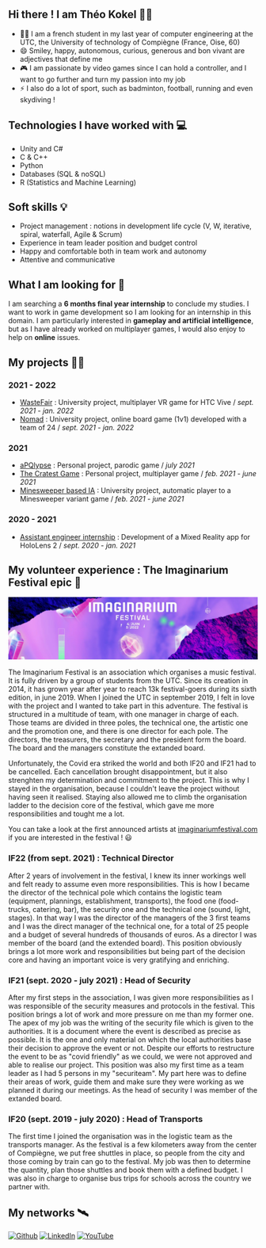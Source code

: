 ## Hi there ! I am Théo Kokel 🙋‍♂️
- 👨‍🎓 I am a french student in my last year of computer engineering at the UTC, the University of technology of Compiègne (France, Oise, 60)
- 😄 Smiley, happy, autonomous, curious, generous and bon vivant are adjectives that define me
- 🎮 I am passionate by video games since I can hold a controller, and I want to go further and turn my passion into my job
- ⚡ I also do a lot of sport, such as badminton, football, running and even skydiving !  


## Technologies I have worked with 💻
- Unity and C#
- C & C++
- Python
- Databases (SQL & noSQL) 
- R (Statistics and Machine Learning)


## Soft skills 💡
- Project management : notions in development life cycle (V, W, iterative, spiral, waterfall, Agile & Scrum)
- Experience in team leader position and budget control
- Happy and comfortable both in team work and autonomy
- Attentive and communicative


## What I am looking for 👀
I am searching a **6 months final year internship** to conclude my studies. I want to work in game development so I am looking for an internship in this domain. 
I am particularly interested in **gameplay and artificial intelligence**, but as I have already worked on multiplayer games, I would also enjoy to help on **online** issues.


## My projects 👨‍💻
### 2021 - 2022
- [WasteFair](https://github.com/KokelSan/WasteFair) : University project, multiplayer VR game for HTC Vive / *sept. 2021 - jan. 2022*
- [Nomad](https://github.com/KokelSan/Nomad) : University project, online board game (1v1) developed with a team of 24 / *sept. 2021 - jan. 2022*

### 2021
- [aPQlypse](https://github.com/KokelSan/aPQlypse) : Personal project, parodic game / *july 2021*  
- [The Cratest Game](https://github.com/KokelSan/The-Cratest-game) : Personal project, multiplayer game / *feb. 2021 - june 2021*
- [Minesweeper based IA](https://github.com/KokelSan/Minesweeper-variant-automatic-player) : University project, automatic player to a Minesweeper variant game / *feb. 2021 - june 2021*

### 2020 - 2021
- [Assistant engineer internship](https://github.com/KokelSan/HoloLens2-Internship) : Development of a Mixed Reality app for HoloLens 2 / *sept. 2020 - jan. 2021*


## My volunteer experience : The Imaginarium Festival epic 🚀
<img src="Assets/IFBanner.jpg" />

The Imaginarium Festival is an association which organises a music festival. It is fully driven by a group of students from the UTC. Since its creation in 2014, it has grown year after year to reach 13k festival-goers during its sixth edition, in june 2019. When I joined the UTC in september 2019, I felt in love with the project and I wanted to take part in this adventure. The festival is structured in a multitude of team, with one manager in charge of each. Those teams are divided in three poles, the technical one, the artistic one and the promotion one, and there is one director for each pole. The directors, the treasurers, the secretary and the president form the board. The board and the managers constitute the extanded board.
  
Unfortunately, the Covid era striked the world and both IF20 and IF21 had to be cancelled. Each cancellation brought disappointment, but it also strenghten my determination and commitment to the project. This is why I stayed in the organisation, because I couldn't leave the project without having seen it realised. Staying also allowed me to climb the organisation ladder to the decision core of the festival, which gave me more responsibilities and tought me a lot.

You can take a look at the first announced artists at [imaginariumfestival.com](https://imaginariumfestival.com/) if you are interested in the festival ! 😃
 
### IF22 (from sept. 2021) : Technical Director
After 2 years of involvement in the festival, I knew its inner workings well and felt ready to assume even more responsibilities. This is how I became the director of the technical pole which contains the logistic team (equipment, plannings, establishment, transports), the food one (food-trucks, catering, bar), the security one and the technical one (sound, light, stages). In that way I was the director of the managers of the 3 first teams and I was the direct manager of the technical one, for a total of 25 people and a budget of several hundreds of thousands of euros. As a director I was member of the board (and the extended board). This position obviously brings a lot more work and responsibilities but being part of the decision core and having an important voice is very gratifying and enriching. 

### IF21 (sept. 2020 - july 2021) : Head of Security
After my first steps in the association, I was given more responsibilities as I was responsible of the security measures and protocols in the festival. This position brings a lot of work and more pressure on me than my former one. The apex of my job was the writing of the security file which is given to the authorities. It is a document where the event is described as precise as possible. It is the one and only material on which the local authorities base their decision to approve the event or not. Despite our efforts to restructure the event to be as "covid friendly" as we could, we were not approved and able to realise our project. This position was also my first time as a team leader as I had 5 persons in my "securiteam". My part here was to define their areas of work, guide them and make sure they were working as we planned it during our meetings. As the head of security I was member of the extanded board.

### IF20 (sept. 2019 - july 2020) : Head of Transports
The first time I joined the organisation was in the logistic team as the transports manager. As the festival is a few kilometers away from the center of Compiègne, we put free shuttles in place, so people from the city and those coming by train can go to the festival. My job was then to determine the quantity, plan those shuttles and book them with a defined budget. I was also in charge to organise bus trips for schools across the country we partner with.


## My networks 🛰️
<a href="https://github.com/KokelSan" target="_blank"><img alt="Github" src="https://img.shields.io/badge/GitHub-%2312100E.svg?&style=for-the-badge&logo=Github&logoColor=white" /></a>
<a href="https://www.linkedin.com/in/theo-kokel/" target="_blank"><img alt="LinkedIn" src="https://img.shields.io/badge/linkedin-%230077B5.svg?&style=for-the-badge&logo=linkedin&logoColor=white" /></a> 
<a href="https://www.youtube.com/" target="_blank"><img alt="YouTube" src="https://img.shields.io/badge/youtube-%23FF0000.svg?style=for-the-badge&logo=YouTube&logoColor=white" /></a>

